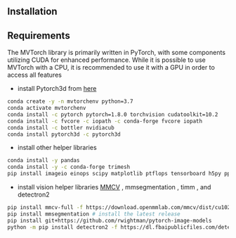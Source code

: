 ## Installation


## Requirements

The MVTorch library is primarily written in PyTorch, with some components utilizing CUDA for enhanced performance. While it is possible to use MVTorch with a CPU, it is recommended to use it with a GPU in order to access all features

- install Pytorch3d from [here](https://github.com/facebookresearch/pytorch3d/blob/master/INSTALL.md)
```bash
conda create -y -n mvtorchenv python=3.7
conda activate mvtorchenv
conda install -c pytorch pytorch=1.8.0 torchvision cudatoolkit=10.2
conda install -c fvcore -c iopath -c conda-forge fvcore iopath
conda install -c bottler nvidiacub
conda install pytorch3d -c pytorch3d
``` 

- install other helper libraries 

```bash
conda install -y pandas
conda install -y -c conda-forge trimesh
pip install imageio einops scipy matplotlib ptflops tensorboard h5py pptk metric-learn
``` 

- install vision helper libraries [MMCV](https://mmcv.readthedocs.io/en/latest/) , mmsegmentation , timm , and detectron2 
```bash
pip install mmcv-full -f https://download.openmmlab.com/mmcv/dist/cu102/torch1.8.0/index.html
pip install mmsegmentation # install the latest release
pip install git+https://github.com/rwightman/pytorch-image-models
python -m pip install detectron2 -f https://dl.fbaipublicfiles.com/detectron2/wheels/cu102/torch1.8/index.html
